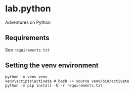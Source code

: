 # lab.python

Adventures on Python

## Requirements

See `requirements.txt`

## Setting the venv environment

``` shell
python -m venv venv
venv\scripts\activate # bash -> source venv/bin/activate
python -m pip install -U -r requirements.txt
```
